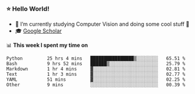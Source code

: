### ⭐️ Hello World!

<!--
**hologerry/hologerry** is a ✨ _special_ ✨ repository because its `README.md` (this file) appears on your GitHub profile.

Here are some ideas to get you started:

- 🔭 I’m currently working and studying on Computer Vision
- 🌱 I’m currently learning at Peking University
- 💬 Ask me about 
- 📫 How to reach me: E-mail
- 😄 Pronouns: he/his
- ⚡ Fun fact: Music is the Power
-->


- 🔭 I’m currently studying Computer Vision and doing some cool stuff 🤖
- 🎓 [Google Scholar](https://scholar.google.com/citations?user=3ykqW9wAAAAJ&hl=en)


📊 **This week I spent my time on**

<!--START_SECTION:waka-->

```text
Python         25 hrs 4 mins   ████████████████▒░░░░░░░░   65.51 %
Bash           9 hrs 52 mins   ██████▒░░░░░░░░░░░░░░░░░░   25.79 %
Markdown       1 hr 4 mins     ▓░░░░░░░░░░░░░░░░░░░░░░░░   02.81 %
Text           1 hr 3 mins     ▓░░░░░░░░░░░░░░░░░░░░░░░░   02.77 %
YAML           51 mins         ▓░░░░░░░░░░░░░░░░░░░░░░░░   02.25 %
Other          9 mins          ░░░░░░░░░░░░░░░░░░░░░░░░░   00.39 %
```

<!--END_SECTION:waka-->
